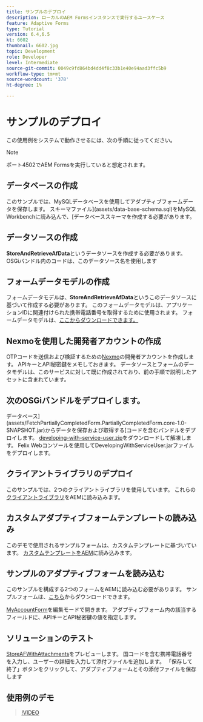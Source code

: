 ```yaml
---
title: サンプルのデプロイ
description: ローカルのAEM Formsインスタンスで実行するユースケース
feature: Adaptive Forms
type: Tutorial
version: 6.4,6.5
kt: 6602
thumbnail: 6602.jpg
topic: Development
role: Developer
level: Intermediate
source-git-commit: 0049c9fd864bd4dd4f8c33b1e40e94aad3ffc5b9
workflow-type: tm+mt
source-wordcount: '378'
ht-degree: 1%

---
```




# サンプルのデプロイ

この使用例をシステムで動作させるには、次の手順に従ってください。

>[!NOTE]
>ポート4502でAEM Formsを実行していると想定されます。


## データベースの作成

このサンプルでは、MySQLデータベースを使用してアダプティブフォームデータを保存します。 スキーマファイル](assets/data-base-schema.sql)をMySQL Workbenchに読み込んで、[データベーススキーマを作成する必要があります。

## データソースの作成

**StoreAndRetrieveAfData**&#x200B;というデータソースを作成する必要があります。 OSGiバンドル内のコードは、このデータソース名を使用します

## フォームデータモデルの作成

フォームデータモデルは、**StoreAndRetrieveAfData**&#x200B;というこのデータソースに基づいて作成する必要があります。 このフォームデータモデルは、アプリケーションIDに関連付けられた携帯電話番号を取得するために使用されます。 フォームデータモデルは、[ここからダウンロードできます。](assets/2-Factor-Authentication-DataSource-and-FDM.zip)

## Nexmoを使用した開発者アカウントの作成

OTPコードを送信および検証するための[Nexmo](https://dashboard.nexmo.com/)の開発者アカウントを作成します。 APIキーとAPI秘密鍵をメモしておきます。 データソースとフォームのデータモデルは、このサービスに対して既に作成されており、前の手順で説明したアセットに含まれています。

## 次のOSGiバンドルをデプロイします。

データベース](assets/FetchPartiallyCompletedForm.PartiallyCompletedForm.core-1.0-SNAPSHOT.jar)からデータを保存および取得する[コードを含むバンドルをデプロイします。
[developing-with-service-user.zip](https://experienceleague.adobe.com/docs/experience-manager-learn/forms/assets/common-osgi-bundles/developing-with-service-user.zip)をダウンロードして解凍します。
Felix Webコンソールを使用してDevelopingWithServiceUser.jarファイルをデプロイします。

## クライアントライブラリのデプロイ

このサンプルでは、2つのクライアントライブラリを使用しています。 これらの[クライアントライブラリ](assets/client-libraries.zip)をAEMに読み込みます。

## カスタムアダプティブフォームテンプレートの読み込み

このデモで使用されるサンプルフォームは、カスタムテンプレートに基づいています。 [カスタムテンプレートをAEM](assets/custom-template-with-page-component.zip)に読み込みます。

## サンプルのアダプティブフォームを読み込む

このサンプルを構成する2つのフォームをAEMに読み込む必要があります。 サンプルフォームは、[こちら](assets/sample-forms.zip)からダウンロードできます。

[MyAccountForm](http://localhost:4502/editor.html/content/forms/af/myaccountform.html)を編集モードで開きます。 アダプティブフォーム内の該当するフィールドに、APIキーとAPI秘密鍵の値を指定します。

## ソリューションのテスト

[StoreAFWithAttachments](http://localhost:4502/content/dam/formsanddocuments/storeafwithattachments/jcr:content?wcmmode=disabled)をプレビューします。
国コードを含む携帯電話番号を入力し、ユーザーの詳細を入力して添付ファイルを追加します。 「保存して終了」ボタンをクリックして、アダプティブフォームとその添付ファイルを保存します


## 使用例のデモ

>[!VIDEO](https://video.tv.adobe.com/v/327122?quality=9&learn=on)
